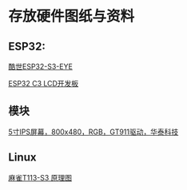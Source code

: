 # 存放硬件图纸与资料

## ESP32:
[酷世ESP32-S3-EYE](./ESP32/ESP32S3_SP_V2.pdf)

[ESP32 C3 LCD开发板](./ESP32/SCH_ESP32-C3-C6-LCDkit-MB_V1.1_20230417.pdf)

## 模块
[5寸IPS屏幕，800x480，RGB，GT911驱动，华泰科技](./模块/华泰IPS5寸.pdf)

## Linux
[麻雀T113-S3 原理图](./Linux_SBC/mq_sch_v1.6.pdf)